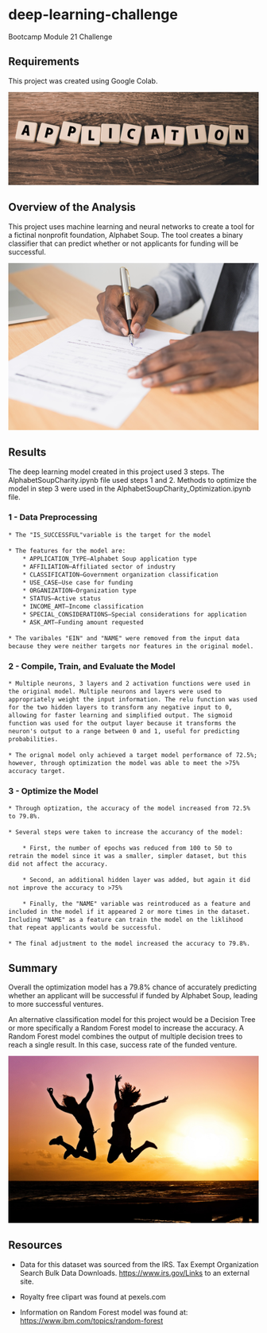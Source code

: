 # deep-learning-challenge
Bootcamp Module 21 Challenge

## Requirements
This project was created using Google Colab.

![application](./Resources/application.jpg)

## Overview of the Analysis
This project uses machine learning and neural networks to create a tool for a fictinal nonprofit foundation, Alphabet Soup. The tool creates a binary classifier that can predict whether or not applicants for funding will be successful.

![form](./Resources/form.jpg)

## Results
The deep learning model created in this project used 3 steps. The AlphabetSoupCharity.ipynb file used steps 1 and 2. Methods to optimize the model in step 3 were used in the AlphabetSoupCharity_Optimization.ipynb file.

### 1 - Data Preprocessing
    * The "IS_SUCCESSFUL"variable is the target for the model

    * The features for the model are:
        * APPLICATION_TYPE—Alphabet Soup application type
        * AFFILIATION—Affiliated sector of industry
        * CLASSIFICATION—Government organization classification
        * USE_CASE—Use case for funding
        * ORGANIZATION—Organization type
        * STATUS—Active status
        * INCOME_AMT—Income classification
        * SPECIAL_CONSIDERATIONS—Special considerations for application
        * ASK_AMT—Funding amount requested

    * The varibales "EIN" and "NAME" were removed from the input data because they were neither targets nor features in the original model.

### 2 - Compile, Train, and Evaluate the Model
    * Multiple neurons, 3 layers and 2 activation functions were used in the original model. Multiple neurons and layers were used to appropriately weight the input information. The relu function was used for the two hidden layers to transform any negative input to 0, allowing for faster learning and simplified output. The sigmoid function was used for the output layer because it transforms the neuron's output to a range between 0 and 1, useful for predicting probabilities. 

    * The orignal model only achieved a target model performance of 72.5%; however, through optimization the model was able to meet the >75% accuracy target.

### 3 - Optimize the Model
    * Through optization, the accuracy of the model increased from 72.5% to 79.8%.

    * Several steps were taken to increase the accurancy of the model:

        * First, the number of epochs was reduced from 100 to 50 to retrain the model since it was a smaller, simpler dataset, but this did not affect the accuracy.

        * Second, an additional hidden layer was added, but again it did not improve the accuracy to >75%

        * Finally, the "NAME" variable was reintroduced as a feature and included in the model if it appeared 2 or more times in the dataset. Including "NAME" as a feature can train the model on the liklihood that repeat applicants would be successful. 

    * The final adjustment to the model increased the accuracy to 79.8%.

## Summary
Overall the optimization model has a 79.8% chance of accurately predicting whether an applicant will be successful if funded by Alphabet Soup, leading to more successful ventures. 

An alternative classification model for this project would be a Decision Tree or more specifically a Random Forest model to increase the accuracy. A Random Forest model combines the output of multiple decision trees to reach a single result. In this case, success rate of the funded venture. 

![success](./Resources/success.jpg)

## Resources
* Data for this dataset was sourced from the IRS. Tax Exempt Organization Search Bulk Data Downloads. https://www.irs.gov/Links to an external site.

* Royalty free clipart was found at pexels.com

* Information on Random Forest model was found at: https://www.ibm.com/topics/random-forest